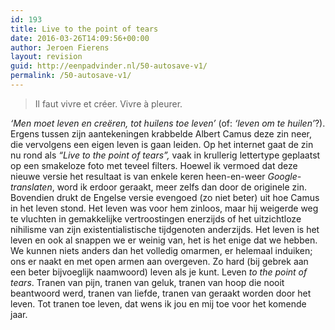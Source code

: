 ```yaml
---
id: 193
title: Live to the point of tears
date: 2016-03-26T14:09:56+00:00
author: Jeroen Fierens
layout: revision
guid: http://eenpadvinder.nl/50-autosave-v1/
permalink: /50-autosave-v1/
---
```

<blockquote>
  Il faut vivre et créer. Vivre à pleurer.
</blockquote>

<em>‘Men moet leven en creëren, tot huilens toe leven’</em> (of: <em>‘leven om te huilen’</em>?). Ergens tussen zijn aantekeningen krabbelde Albert Camus deze zin neer, die vervolgens een eigen leven is gaan leiden. Op het internet gaat de zin nu rond als <em>“Live to the point of tears”,</em> vaak in krullerig lettertype geplaatst op een smakeloze foto met teveel filters. Hoewel ik vermoed dat deze nieuwe versie het resultaat is van enkele keren heen-en-weer <em>Google-translaten</em>, word ik erdoor geraakt, meer zelfs dan door de originele zin. Bovendien drukt de Engelse versie evengoed (zo niet beter) uit hoe Camus in het leven stond. Het leven was voor hem zinloos, maar hij weigerde weg te vluchten in gemakkelijke vertroostingen enerzijds of het uitzichtloze nihilisme van zijn existentialistische tijdgenoten anderzijds. Het leven is het leven en ook al snappen we er weinig van, het is het enige dat we hebben. We kunnen niets anders dan het volledig omarmen, er helemaal induiken; ons er naakt en met open armen aan overgeven. Zo hard (bij gebrek aan een beter bijvoeglijk naamwoord) leven als je kunt. Leven <em>to the point of tears</em>. Tranen van pijn, tranen van geluk, tranen van hoop die nooit beantwoord werd, tranen van liefde, tranen van geraakt worden door het leven. Tot tranen toe leven, dat wens ik jou en mij toe voor het komende jaar.
